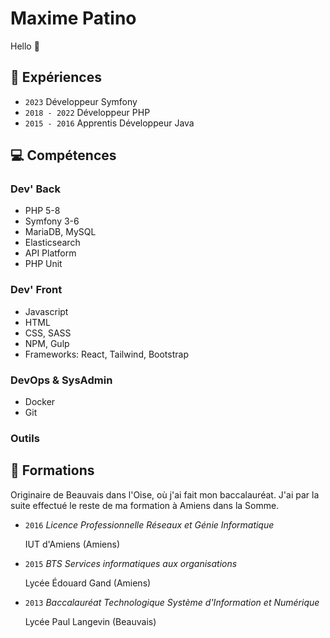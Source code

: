 # Maxime Patino
Hello 👋

## 🚀 Expériences

* ``2023`` Développeur Symfony
* ``2018 - 2022`` Développeur PHP
* ``2015 - 2016`` Apprentis Développeur Java

## 💻 Compétences

### Dev' Back

* PHP 5-8
* Symfony 3-6
* MariaDB, MySQL
* Elasticsearch
* API Platform
* PHP Unit

### Dev' Front

* Javascript
* HTML
* CSS, SASS
* NPM, Gulp
* Frameworks: React, Tailwind, Bootstrap

### DevOps & SysAdmin

* Docker
* Git

### Outils

## 🏫 Formations
Originaire de Beauvais dans l'Oise, où j'ai fait mon baccalauréat. J'ai par la suite effectué le reste de ma formation à Amiens dans la Somme.

* ``2016`` *Licence Professionnelle Réseaux et Génie Informatique*

  IUT d'Amiens (Amiens)
  
* ``2015`` *BTS Services informatiques aux organisations*

  Lycée Édouard Gand (Amiens)

  
* ``2013`` *Baccalauréat Technologique Système d'Information et Numérique*

  Lycée Paul Langevin (Beauvais)
